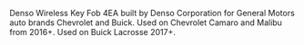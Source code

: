 Denso Wireless Key Fob 4EA built by Denso Corporation for General Motors auto brands Chevrolet and Buick. Used on Chevrolet Camaro and Malibu from 2016+. Used on Buick Lacrosse 2017+.